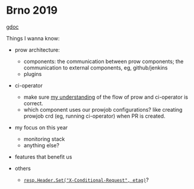 # Brno 2019

[gdoc](https://docs.google.com/document/d/1o-xBKlIeW1kPV6UK78uXkpPIsBrTe4e52lLAF7OXO-s/edit)

Things I wanna know:

* prow architecture: 
    * components: the communication between prow components; the communication to external components, eg, github/jenkins
    * plugins

* ci-operator
    * make sure [my understanding](../architecture.md#openshift-ci) of the flow of prow and ci-operator is correct.
    * which component uses our prowjob configurations? like creating prowjob crd (eg, running ci-operator) when PR is created.

* my focus on this year
    * monitoring stack
    * anything else?

* features that benefit us

* others
    * [`resp.Header.Set("X-Conditional-Request", etag)`](https://github.com/kubernetes/test-infra/blob/af1a26bf30f5f3776dba3b171899f400d3fe22ad/ghproxy/ghcache/ghcache.go#L190)?
